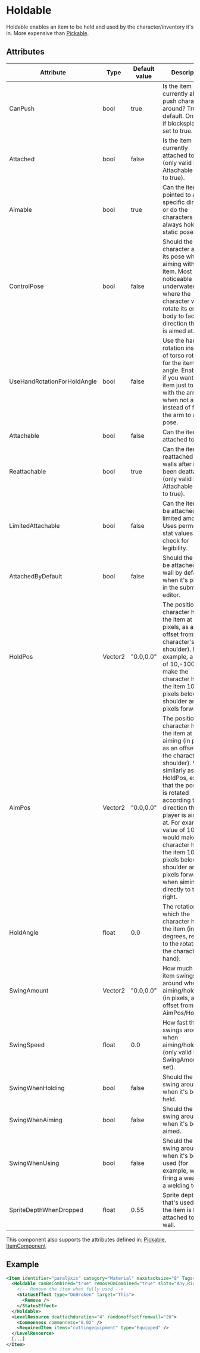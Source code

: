 # Holdable

Holdable enables an item to be held and used by the character/inventory it's in. More expensive than [Pickable](Pickable.md).

## Attributes

| Attribute|Type|Default value|Description |
| ---|---|---|--- |
| CanPush|bool|true|Is the item currently able to push characters around? True by default. Only valid if blocksplayers is set to true. |
| Attached|bool|false|Is the item currently attached to a wall (only valid if Attachable is set to true). |
| Aimable|bool|true|Can the item be pointed to a specific direction or do the characters always hold it in a static pose. |
| ControlPose|bool|false|Should the character adjust its pose when aiming with the item. Most noticeable underwater, where the character will rotate its entire body to face the direction the item is aimed at. |
| UseHandRotationForHoldAngle|bool|false|Use the hand rotation instead of torso rotation for the item hold angle. Enable this if you want the item just to follow with the arm when not aiming instead of forcing the arm to a hold pose. |
| Attachable|bool|false|Can the item be attached to walls. |
| Reattachable|bool|true|Can the item be reattached to walls after it has been deattached (only valid if Attachable is set to true). |
| LimitedAttachable|bool|false|Can the item only be attached in limited amount? Uses permanent stat values to check for legibility. |
| AttachedByDefault|bool|false|Should the item be attached to a wall by default when it's placed in the submarine editor. |
| HoldPos|Vector2|"0.0,0.0"|The position the character holds the item at (in pixels, as an offset from the character's shoulder). For example, a value of 10,-100 would make the character hold the item 100 pixels below the shoulder and 10 pixels forwards. |
| AimPos|Vector2|"0.0,0.0"|The position the character holds the item at when aiming (in pixels, as an offset from the character's shoulder). Works similarly as HoldPos, except that the position is rotated according to the direction the player is aiming at. For example, a value of 10,-100 would make the character hold the item 100 pixels below the shoulder and 10 pixels forwards when aiming directly to the right. |
| HoldAngle|float|0.0|The rotation at which the character holds the item (in degrees, relative to the rotation of the character's hand). |
| SwingAmount|Vector2|"0.0,0.0"|How much the item swings around when aiming/holding it (in pixels, as an offset from AimPos/HoldPos). |
| SwingSpeed|float|0.0|How fast the item swings around when aiming/holding it (only valid if SwingAmount is set). |
| SwingWhenHolding|bool|false|Should the item swing around when it's being held. |
| SwingWhenAiming|bool|false|Should the item swing around when it's being aimed. |
| SwingWhenUsing|bool|false|Should the item swing around when it's being used (for example, when firing a weapon or a welding tool). |
| SpriteDepthWhenDropped|float|0.55|Sprite depth that's used when the item is NOT attached to a wall. |

This component also supports the attributes defined in: [Pickable](Pickable.md), [ItemComponent](ItemComponent.md)


## Example
```xml
<Item identifier="paralyxis" category="Material" maxstacksize="8" Tags="smallitem" scale="0.5" cargocontaineridentifier="metalcrate" canbepicked="true">
  <Holdable canBeCombined="true" removeOnCombined="true" slots="Any,RightHand,LeftHand" handle1="0,0" msg="ItemMsgPickUpSelect" attachable="true" reattachable="false">
    <!-- Remove the item when fully used -->
    <StatusEffect type="OnBroken" target="This">
      <Remove />
    </StatusEffect>
  </Holdable>
  <LevelResource deattachduration="4" randomoffsetfromwall="20">
    <Commonness commonness="0.02" />
    <RequiredItem items="cuttingequipment" type="Equipped" />
  </LevelResource>
  [...]
</Item>
```

